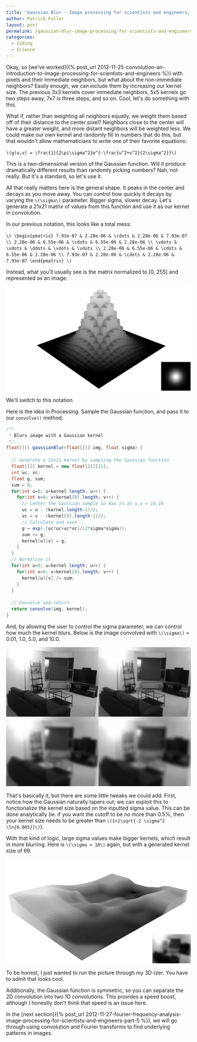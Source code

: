 ```yaml
---
title: 'Gaussian Blur - Image processing for scientists and engineers, Part 4'
author: Patrick Fuller
layout: post
permalink: /gaussian-blur-image-processing-for-scientists-and-engineers-part-4/
categories:
  - Coding
  - Science
---
```


Okay, so [we've worked]({% post_url 2012-11-25-convolution-an-introduction-to-image-processing-for-scientists-and-engineers %})
with pixels and their immediate neighbors, but what about the non-immediate
neighbors? Easily enough, we can include them by increasing our kernel size.
The previous 3x3 kernels cover immediate neighbors, 5x5 kernels go two steps
away, 7x7 is three steps, and so on. Cool, let's do something with this.

What if, rather than weighting all neighbors equally, we weight them based off
of their distance to the center pixel? Neighbors close to the center will have a
greater weight, and more distant neighbors will be weighted less. We could make
our own kernel and randomly fill in numbers that do this, but that wouldn't allow
mathematicians to write one of their favorite equations:

`\(g(u,v) = \frac{1}{2\pi\sigma^2}e^{-\frac{u^2+v^2}{2\sigma^2}}\)`

This is a two-dimensional version of the Gaussian function. Will it produce
dramatically different results than randomly picking numbers? Nah, not really.
But it's a standard, so let's use it.

All that really matters here is the general shape. It peaks in the center and
decays as you move away. You can control how quickly it decays by varying the
`\(\sigma\)` parameter. Bigger sigma, slower decay. Let's generate a 21x21 matrix of values from this function and use it as our kernel in convolution.

In our previous notation, this looks like a total mess:

`\(
\begin{pmatrix}
7.93e-07 & 2.28e-06 & \cdots & 2.28e-06 & 7.93e-07 \\
2.28e-06 & 6.55e-06 & \cdots & 6.55e-06 & 2.28e-06 \\
\vdots & \vdots & \ddots & \vdots & \vdots \\
2.28e-06 & 6.55e-06 & \cdots & 6.55e-06 & 2.28e-06 \\
7.93e-07 & 2.28e-06 & \cdots & 2.28e-06 & 7.93e-07
\end{pmatrix}
\)`

Instead, what you'll usually see is the matrix normalized to [0, 255] and
represented as an image:

![](/img/gauss_kernel.png)

We'll switch to this notation.

Here is the idea in Processing. Sample the Gaussian function, and pass it to our
`convolve()` method.

```java
/**
 * Blurs image with a Gaussian kernel
 */
float[][] gaussianBlur(float[][] img, float sigma) {

  // Generate a 21x21 kernel by sampling the Gaussian function
  float[][] kernel = new float[21][21];
  int uc, vc;
  float g, sum;
  sum = 0;
  for(int u=0; u<kernel.length; u++) {
    for(int v=0; v<kernel[0].length; v++) {
      // Center the Gaussian sample so max is at u,v = 10,10
      uc = u - (kernel.length-1)/2;
      vc = v - (kernel[0].length-1)/2;
      // Calculate and save
      g = exp(-(uc*uc+vc*vc)/(2*sigma*sigma));
      sum += g;
      kernel[u][v] = g;
    }
  }
  // Normalize it
  for(int u=0; u<kernel.length; u++) {
    for(int v=0; v<kernel[0].length; v++) {
      kernel[u][v] /= sum;
    }
  }

  // Convolve and return
  return convolve(img, kernel);
}
```

And, by allowing the user to control the sigma parameter, we can control how much
the kernel blurs. Below is the image convolved with `\(\sigma\)` = 0.01, 1.0,
5.0, and 10.0.

![](/img/blurred_rooms.png)

That's basically it, but there are some little tweaks we could add. First, notice
how the Gaussian naturally tapers out; we can exploit this to functionalize the
kernel size based on the inputted sigma value. This can be done analytically (ie.
if you want the cutoff to be no more than 0.5%, then your kernel size needs to be
greater than `\(1+2\sqrt{-2 \sigma^2 \ln{0.005}}\)`).

With that kind of logic, large sigma values make bigger kernels, which result
in more blurring. Here is `\(\sigma = 10\)` again, but with a generated kernel
size of 69.

![](/img/gauss_room.png)

To be honest, I just wanted to run the picture through my 3D-izer. You have to
admit that looks cool.

Additionally, the Gaussian function is symmetric, so you can separate the 2D
convolution into two 1D convolutions. This provides a speed boost, although I
honestly don't think that speed is an issue here.

In the [next section]({% post_url 2012-11-27-fourier-frequency-analysis-image-processing-for-scientists-and-engineers-part-5 %}),
we will go through using convolution and Fourier transforms to find underlying
patterns in images.
